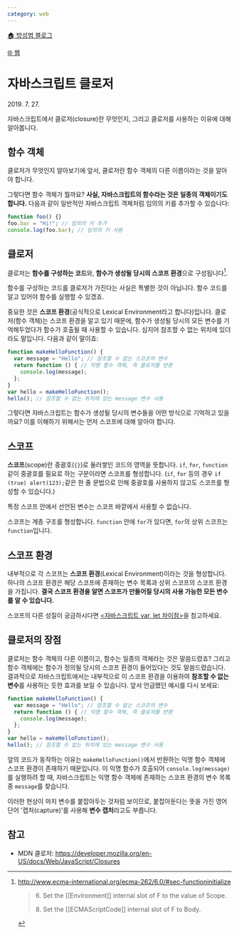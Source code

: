 ```yaml
---
category: web
---
```


[🏠 방성범 블로그](/README.md)

[🌐 웹](/web.md)

# 자바스크립트 클로저

<time id="published" datetime="2019-07-27">2019. 7. 27.</time>

자바스크립트에서 클로저(closure)란 무엇인지, 그리고 클로저를 사용하는 이유에 대해 알아봅니다.

## 함수 객체

클로저가 무엇인지 알아보기에 앞서, 클로저란 함수 객체의 다른 이름이라는 것을 알아야 합니다.

그렇다면 함수 객체가 뭘까요? **사실, 자바스크립트의 함수라는 것은 일종의 객체이기도 합니다.** 다음과 같이 일반적인 자바스크립트 객체처럼 임의의 키를 추가할 수 있습니다:

```js
function foo() {}
foo.bar = "Hi!"; // 임의의 키 추가
console.log(foo.bar); // 임의의 키 사용
```

## 클로저

클로저는 **함수를 구성하는 코드**와, **함수가 생성될 당시의 스코프 환경**으로 구성됩니다[^functioninitialize].

[^functioninitialize]:
    <http://www.ecma-international.org/ecma-262/6.0/#sec-functioninitialize>
    
    > <p>6. Set the [[Environment]] internal slot of F to the value of Scope.</p>
    > <p>8. Set the [[ECMAScriptCode]] internal slot of F to Body.</p>

함수를 구성하는 코드를 클로저가 가진다는 사실은 특별한 것이 아닙니다. 함수 코드를 알고 있어야 함수를 실행할 수 있겠죠.

중요한 것은 **스코프 환경**(공식적으로 Lexical Environment라고 합니다)입니다. 클로저(함수 객체)는 스코프 환경을 알고 있기 때문에, 함수가 생성될 당시의 모든 변수를 기억해두었다가 함수가 호출될 때 사용할 수 있습니다. 심지어 참조할 수 없는 위치에 있더라도 말입니다. 다음과 같이 말이죠:

```js
function makeHelloFunction() {
  var message = "Hello"; // 참조할 수 없는 스코프의 변수
  return function () { // 익명 함수 객체, 즉 클로저를 반환
    console.log(message);
  };
}
var hello = makeHelloFunction();
hello(); // 참조할 수 없는 위치에 있는 message 변수 사용
```

그렇다면 자바스크립트는 함수가 생성될 당시의 변수들을 어떤 방식으로 기억하고 있을까요? 이를 이해하기 위해서는 먼저 스코프에 대해 알아야 합니다.

## 스코프

**스코프**(scope)란 중괄호(`{}`)로 둘러쌓인 코드의 영역을 뜻합니다. `if`, `for`, `function`같이 중괄호를 필요로 하는 구문이라면 스코프를 형성합니다. (`if`, `for` 등의 경우 `if (true) alert(123);`같은 한 줄 문법으로 인해 중괄호를 사용하지 않고도 스코프를 형성할 수 있습니다.)

특정 스코프 안에서 선언된 변수는 스코프 바깥에서 사용할 수 없습니다.

스코프는 계층 구조를 형성합니다. `function` 안에 `for`가 있다면, `for`의 상위 스코프는 `function`입니다.

## 스코프 환경

내부적으로 각 스코프는 **스코프 환경**(Lexical Environment)이라는 것을 형성합니다. 하나의 스코프 환경은 해당 스코프에 존재하는 변수 목록과 상위 스코프의 스코프 환경을 가집니다. **결국 스코프 환경을 알면 스코프가 만들어질 당시의 사용 가능한 모든 변수를 알 수 있습니다.**

스코프의 다른 성질이 궁금하시다면 [<자바스크립트 var, let 차이점>](2019-07-22-difference-var-let.md)을 참고하세요.

## 클로저의 장점

클로저는 함수 객체의 다른 이름이고, 함수는 일종의 객체라는 것은 말씀드렸죠? 그리고 함수 객체에는 함수가 정의될 당시의 스코프 환경이 들어있다는 것도 말씀드렸습니다. 결과적으로 자바스크립트에서는 내부적으로 이 스코프 환경을 이용하여 **참조할 수 없는 변수**를 사용하는 듯한 효과를 보일 수 있습니다. 앞서 언급했던 예시를 다시 보세요:

```js
function makeHelloFunction() {
  var message = "Hello"; // 참조할 수 없는 스코프의 변수
  return function () { // 익명 함수 객체, 즉 클로저를 반환
    console.log(message);
  };
}
var hello = makeHelloFunction();
hello(); // 참조할 수 없는 위치에 있는 message 변수 사용
```

앞의 코드가 동작하는 이유는 `makeHelloFunction()`에서 반환하는 익명 함수 객체에 스코프 환경이 존재하기 때문입니다. 이 익명 함수가 호출되어 `console.log(message)`를 실행하려 할 때, 자바스크립트는 익명 함수 객체에 존재하는 스코프 환경의 변수 목록 중 `message`를 찾습니다.

이러한 현상이 마치 변수를 붙잡아두는 것처럼 보이므로, 붙잡아둔다는 뜻을 가진 영어 단어 '캡처(capture)'를 사용해 **변수 캡처**라고도 부릅니다.

## 참고

- MDN 클로저: <https://developer.mozilla.org/en-US/docs/Web/JavaScript/Closures>
